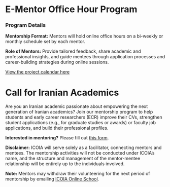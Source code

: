 # E-Mentor Office Hour Program

<h3 id="details">Program Details</h3>
<p id="format">
<strong>Mentorship Format:</strong> Mentors will hold online office hours on a bi-weekly or monthly schedule set by each mentor.
</p>  
<p id="role">
<strong>Role of Mentors:</strong> Provide tailored feedback, share academic and professional insights, and guide mentees through application processes and career-building strategies during online sessions.
</p>

[View the project calendar here](https://calendar.google.com/calendar/embed?src=your_calendar_link)


# Call for Iranian Academics

<p id="call">
Are you an Iranian academic passionate about empowering the next generation of Iranian academics? Join our mentorship program to help students and early career researchers (ECR) improve their CVs, strengthen student applications (e.g., for graduate studies or awards) or faculty job applications, and build their professional profiles.
</p>

<p id="mentor">
<strong>Interested in mentoring?</strong> Please fill out <a href="https://forms.gle/BxQdRLpsPhzMFyok7">this form</a>.
</p>

<p id="disclaim">
<strong>Disclaimer:</strong> ICOIA will serve solely as a facilitator, connecting mentors and mentees. The mentorship activities will not be conducted under ICOIA’s name, and the structure and management of the mentor-mentee relationship will be entirely up to the individuals involved.
</p>
<p id="note">
<strong>Note:</strong> Mentors may withdraw their volunteering for the next period of mentorship by emailing <a href="mailto:{{icoia.onlineschool@gmail.com}}">ICOIA Online School</a>.
</p>
